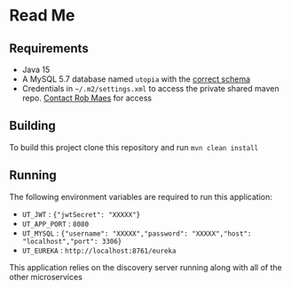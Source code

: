 # Read Me

## Requirements
* Java 15
* A MySQL 5.7 database named `utopia` with the [correct schema](https://github.com/Java-Feb-CRAM/liquibase-ut)
* Credentials in `~/.m2/settings.xml` to access the private shared maven repo. [Contact Rob Maes](https://github.com/robert-maes) for access
## Building
To build this project clone this repository and run `mvn clean install`

## Running
The following environment variables are required to run this application:
* `UT_JWT` : `{"jwtSecret": "XXXXX"}`
* `UT_APP_PORT` : `8080`
* `UT_MYSQL` : `{"username": "XXXXX","password": "XXXXX","host": "localhost","port": 3306}`
* `UT_EUREKA` : `http://localhost:8761/eureka`

This application relies on the discovery server running along with all of the other microservices
